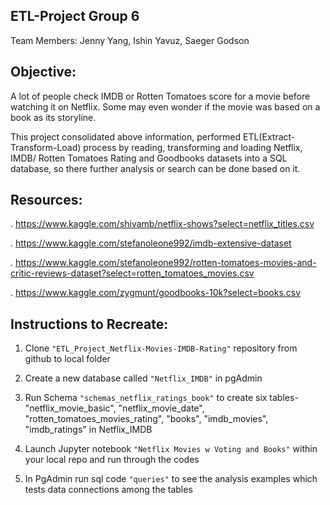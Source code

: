 ## ETL-Project Group 6
Team Members: Jenny Yang, Ishin Yavuz, Saeger Godson

## Objective:
A lot of people check IMDB or Rotten Tomatoes score for a movie before watching it on Netflix. Some may even wonder if the movie was based on a book as its storyline.

This project consolidated above information, performed ETL(Extract-Transform-Load) process by reading, transforming and loading Netflix, IMDB/ Rotten Tomatoes Rating and Goodbooks datasets into a SQL database, so there further analysis or search can be done based on it. 


## Resources:
. https://www.kaggle.com/shivamb/netflix-shows?select=netflix_titles.csv

. https://www.kaggle.com/stefanoleone992/imdb-extensive-dataset

. https://www.kaggle.com/stefanoleone992/rotten-tomatoes-movies-and-critic-reviews-dataset?select=rotten_tomatoes_movies.csv

. https://www.kaggle.com/zygmunt/goodbooks-10k?select=books.csv

## Instructions to Recreate:
1. Clone `"ETL_Project_Netflix-Movies-IMDB-Rating"` repository from github to local folder

2. Create a new database called `"Netflix_IMDB"` in pgAdmin

3. Run Schema `"schemas_netflix_ratings_book"` to create six tables- "netflix_movie_basic", "netflix_movie_date", "rotten_tomatoes_movies_rating", "books", "imdb_movies", "imdb_ratings" in Netflix_IMDB

4. Launch Jupyter notebook `"Netflix Movies w Voting and Books"` within your local repo and run through the codes

5. In PgAdmin run sql code `"queries"` to see the analysis examples which tests data connections among the tables









